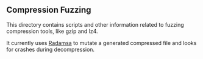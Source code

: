 ## Compression Fuzzing

This directory contains scripts and other information related to fuzzing
compression tools, like gzip and lz4.

It currently uses [Radamsa](https://gitlab.com/akihe/radamsa) to mutate
a generated compressed file and looks for crashes during decompression.

